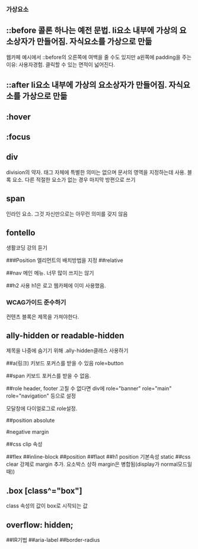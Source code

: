 ### 가상요소

## ::before 콜론 하나는 예전 문법. li요소 내부에 가상의 요소상자가 만들어짐. 자식요소를 가상으로 만듦
웹카페 예시에서 ::before의 오른쪽에 여백을 줄 수도 있지만 a왼쪽에 padding을 주는 이유: 사용자경험. 클릭할 수 있는 면적이 넓어진다.

## ::after  li요소 내부에 가상의 요소상자가 만들어짐. 자식요소를 가상으로 만듦

## :hover
## :focus

## div
division의 약자. 태그 자체에 특별한 의미는 없으며 문서의 영역을 지정하는데 사용. 블록 요소. 다른 적절한 요소가 없는 경우 마지막 방편으로 쓰기

## span 
인라인 요소. 그것 자신만으로는 아무런 의미를 갖지 않음

## fontello 
생활코딩 강의 듣기


###Position 
엘리먼트의 배치방법을 지정
##relative

##nav
메인 메뉴. 너무 많이 쓰지는 않기

##h2 사용
h1은 로고 웹카페에 이미 사용했음.

### WCAG가이드 준수하기
컨텐츠 블록은 제목을 가져야한다.

## ally-hidden or readable-hidden
제목을 나중에 숨기기 위해 .ally-hidden클래스 사용하기

##a(링크)
키보드 포커스를 받을 수 있음
role=button


##span
키보드 포커스를 받을 수 없음. 

##role
header, footer 고칠 수 없다면
div에 role="banner"
role="main"
role="navigation" 등으로 설정

모달창에 다이얼로그로 role설정.

##position absolute

#negative margin

##css clip 속성

##flex
##inline-block
##position
##flaot
##h1 position 기본속성 static
##css clear
강제로 margin 추가. 요소박스 상하 margin은 병합됨(display가 normal모드일 때))

## .box [class^="box"]
class 속성의 값이 box로 시작되는 값
## overflow: hidden;

##IR기법
##aria-label
##border-radius